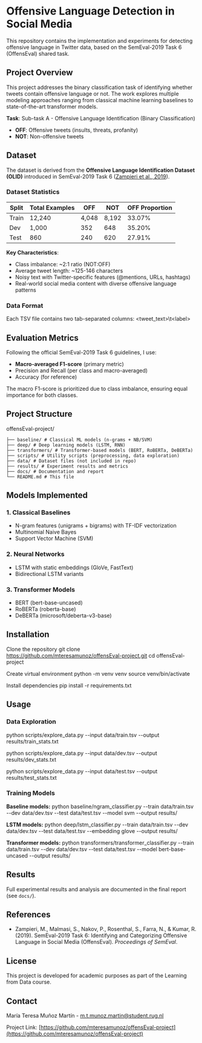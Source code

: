 # Offensive Language Detection in Social Media

This repository contains the implementation and experiments for detecting offensive language in Twitter data, based on the SemEval-2019 Task 6 (OffensEval) shared task.

## Project Overview

This project addresses the binary classification task of identifying whether tweets contain offensive language or not. The work explores multiple modeling approaches ranging from classical machine learning baselines to state-of-the-art transformer models.

**Task**: Sub-task A - Offensive Language Identification (Binary Classification)
- **OFF**: Offensive tweets (insults, threats, profanity)
- **NOT**: Non-offensive tweets

## Dataset

The dataset is derived from the **Offensive Language Identification Dataset (OLID)** introduced in SemEval-2019 Task 6 ([Zampieri et al., 2019](https://aclanthology.org/S19-2010/)).

### Dataset Statistics

| Split | Total Examples | OFF | NOT | OFF Proportion |
|-------|---------------|-----|-----|----------------|
| Train | 12,240 | 4,048 | 8,192 | 33.07% |
| Dev | 1,000 | 352 | 648 | 35.20% |
| Test | 860 | 240 | 620 | 27.91% |

**Key Characteristics**:
- Class imbalance: ~2:1 ratio (NOT:OFF)
- Average tweet length: ~125-146 characters
- Noisy text with Twitter-specific features (@mentions, URLs, hashtags)
- Real-world social media content with diverse offensive language patterns

### Data Format

Each TSV file contains two tab-separated columns:
    \<tweet_text>\t\<label>


## Evaluation Metrics

Following the official SemEval-2019 Task 6 guidelines, I use:

- **Macro-averaged F1-score** (primary metric)
- Precision and Recall (per class and macro-averaged)
- Accuracy (for reference)

The macro F1-score is prioritized due to class imbalance, ensuring equal importance for both classes.

## Project Structure
offensEval-project/

    ├── baseline/ # Classical ML models (n-grams + NB/SVM)
    ├── deep/ # Deep learning models (LSTM, RNN)
    ├── transformers/ # Transformer-based models (BERT, RoBERTa, DeBERTa)
    ├── scripts/ # Utility scripts (preprocessing, data exploration)
    ├── data/ # Dataset files (not included in repo)
    ├── results/ # Experiment results and metrics
    ├── docs/ # Documentation and report
    └── README.md # This file


## Models Implemented

### 1. Classical Baselines
- N-gram features (unigrams + bigrams) with TF-IDF vectorization
- Multinomial Naive Bayes
- Support Vector Machine (SVM)

### 2. Neural Networks
- LSTM with static embeddings (GloVe, FastText)
- Bidirectional LSTM variants

### 3. Transformer Models
- BERT (bert-base-uncased)
- RoBERTa (roberta-base)
- DeBERTa (microsoft/deberta-v3-base)

## Installation

Clone the repository
git clone https://github.com/mteresamunoz/offensEval-project.git 
cd offensEval-project

Create virtual environment
python -m venv venv
source venv/bin/activate 

Install dependencies
pip install -r requirements.txt


## Usage

### Data Exploration

python scripts/explore_data.py --input data/train.tsv --output results/train_stats.txt

python scripts/explore_data.py --input data/dev.tsv --output results/dev_stats.txt

python scripts/explore_data.py --input data/test.tsv --output results/test_stats.txt


### Training Models

**Baseline models:**
python baseline/ngram_classifier.py --train data/train.tsv --dev data/dev.tsv --test data/test.tsv --model svm --output results/


**LSTM models:**
python deep/lstm_classifier.py --train data/train.tsv --dev data/dev.tsv --test data/test.tsv --embedding glove --output results/


**Transformer models:**
python transformers/transformer_classifier.py --train data/train.tsv --dev data/dev.tsv --test data/test.tsv --model bert-base-uncased --output results/


## Results

Full experimental results and analysis are documented in the final report (see `docs/`).

## References

- Zampieri, M., Malmasi, S., Nakov, P., Rosenthal, S., Farra, N., & Kumar, R. (2019). SemEval-2019 Task 6: Identifying and Categorizing Offensive Language in Social Media (OffensEval). *Proceedings of SemEval*.

## License

This project is developed for academic purposes as part of the Learning from Data course.

## Contact

María Teresa Muñoz Martín - m.t.munoz.martin@student.rug.nl

Project Link: [https://github.com/mteresamunoz/offensEval-project](https://github.com/mteresamunoz/offensEval-project)

